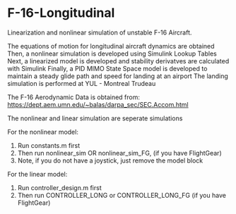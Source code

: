 # F-16-Longitudinal
Linearization and nonlinear simulation of unstable F-16 Aircraft.

The equations of motion for longitudinal aircraft dynamics are obtained
Then, a nonlinear simulation is developed using Simulink Lookup Tables
Next, a linearized model is developed and stability derivatves are calculated with Simulink
Finally, a PID MIMO State Space model is developed to maintain a steady glide path and speed for landing at an airport
The landing simulation is performed at YUL - Montreal Trudeau

The F-16 Aerodynamic Data is obtained from:
https://dept.aem.umn.edu/~balas/darpa_sec/SEC.Accom.html

The nonlinear and linear simulation are seperate simulations

For the nonlinear model:
1) Run constants.m first
2) Then run nonlinear_sim OR nonlinear_sim_FG, (if you have FlightGear)
3) Note, if you do not have a joystick, just remove the model block

For the linear model:
1) Run controller_design.m first
2) Then run CONTROLLER_LONG or CONTROLLER_LONG_FG (if you have FlightGear)


